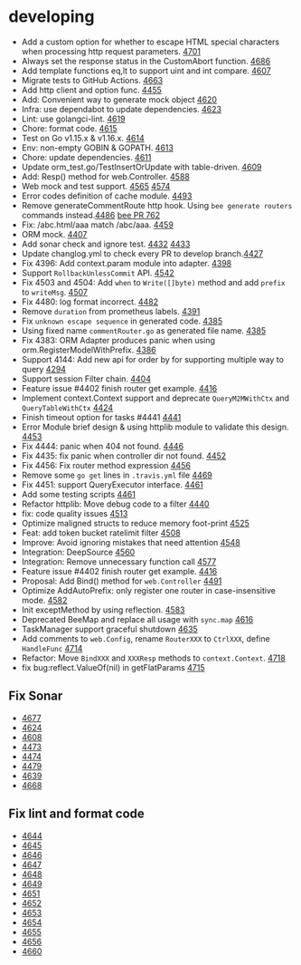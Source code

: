 # developing

- Add a custom option for whether to escape HTML special characters when processing http request parameters. [4701](https://github.com/beego/beego/pull/4701)
- Always set the response status in the CustomAbort function. [4686](https://github.com/beego/beego/pull/4686)
- Add template functions eq,lt to support uint and int compare. [4607](https://github.com/beego/beego/pull/4607)
- Migrate tests to GitHub Actions. [4663](https://github.com/beego/beego/issues/4663)
- Add http client and option func. [4455](https://github.com/beego/beego/issues/4455)
- Add: Convenient way to generate mock object [4620](https://github.com/beego/beego/issues/4620)
- Infra: use dependabot to update dependencies. [4623](https://github.com/beego/beego/pull/4623)
- Lint: use golangci-lint. [4619](https://github.com/beego/beego/pull/4619)
- Chore: format code. [4615](https://github.com/beego/beego/pull/4615)
- Test on Go v1.15.x & v1.16.x. [4614](https://github.com/beego/beego/pull/4614)
- Env: non-empty GOBIN & GOPATH. [4613](https://github.com/beego/beego/pull/4613)
- Chore: update dependencies. [4611](https://github.com/beego/beego/pull/4611)
- Update orm_test.go/TestInsertOrUpdate with table-driven. [4609](https://github.com/beego/beego/pull/4609)
- Add: Resp() method for web.Controller. [4588](https://github.com/beego/beego/pull/4588)
- Web mock and test support. [4565](https://github.com/beego/beego/pull/4565) [4574](https://github.com/beego/beego/pull/4574)
- Error codes definition of cache module. [4493](https://github.com/beego/beego/pull/4493)
- Remove generateCommentRoute http hook. Using `bee generate routers` commands instead.[4486](https://github.com/beego/beego/pull/4486) [bee PR 762](https://github.com/beego/bee/pull/762)
- Fix: /abc.html/aaa match /abc/aaa. [4459](https://github.com/beego/beego/pull/4459)
- ORM mock. [4407](https://github.com/beego/beego/pull/4407)
- Add sonar check and ignore test. [4432](https://github.com/beego/beego/pull/4432) [4433](https://github.com/beego/beego/pull/4433)
- Update changlog.yml to check every PR to develop branch.[4427](https://github.com/beego/beego/pull/4427)
- Fix 4396: Add context.param module into adapter. [4398](https://github.com/beego/beego/pull/4398)
- Support `RollbackUnlessCommit` API. [4542](https://github.com/beego/beego/pull/4542)
- Fix 4503 and 4504: Add `when` to `Write([]byte)` method and add `prefix` to `writeMsg`. [4507](https://github.com/beego/beego/pull/4507)
- Fix 4480: log format incorrect. [4482](https://github.com/beego/beego/pull/4482)
- Remove `duration` from prometheus labels. [4391](https://github.com/beego/beego/pull/4391)
- Fix `unknown escape sequence` in generated code. [4385](https://github.com/beego/beego/pull/4385)
- Using fixed name `commentRouter.go` as generated file name. [4385](https://github.com/beego/beego/pull/4385)
- Fix 4383: ORM Adapter produces panic when using orm.RegisterModelWithPrefix. [4386](https://github.com/beego/beego/pull/4386)
- Support 4144: Add new api for order by for supporting multiple way to query [4294](https://github.com/beego/beego/pull/4294)
- Support session Filter chain. [4404](https://github.com/beego/beego/pull/4404)
- Feature issue #4402 finish router get example. [4416](https://github.com/beego/beego/pull/4416)
- Implement context.Context support and deprecate `QueryM2MWithCtx` and `QueryTableWithCtx` [4424](https://github.com/beego/beego/pull/4424)
- Finish timeout option for tasks #4441 [4441](https://github.com/beego/beego/pull/4441)
- Error Module brief design & using httplib module to validate this design. [4453](https://github.com/beego/beego/pull/4453)
- Fix 4444: panic when 404 not found. [4446](https://github.com/beego/beego/pull/4446)
- Fix 4435: fix panic when controller dir not found. [4452](https://github.com/beego/beego/pull/4452)
- Fix 4456: Fix router method expression [4456](https://github.com/beego/beego/pull/4456)
- Remove some `go get` lines in `.travis.yml` file [4469](https://github.com/beego/beego/pull/4469)
- Fix 4451: support QueryExecutor interface. [4461](https://github.com/beego/beego/pull/4461)
- Add some testing scripts [4461](https://github.com/beego/beego/pull/4461)
- Refactor httplib: Move debug code to a filter [4440](https://github.com/beego/beego/issues/4440)
- fix: code quality issues [4513](https://github.com/beego/beego/pull/4513)
- Optimize maligned structs to reduce memory foot-print [4525](https://github.com/beego/beego/pull/4525)
- Feat: add token bucket ratelimit filter [4508](https://github.com/beego/beego/pull/4508)
- Improve: Avoid ignoring mistakes that need attention [4548](https://github.com/beego/beego/pull/4548)
- Integration: DeepSource [4560](https://github.com/beego/beego/pull/4560)
- Integration: Remove unnecessary function call [4577](https://github.com/beego/beego/pull/4577)
- Feature issue #4402 finish router get example. [4416](https://github.com/beego/beego/pull/4416)
- Proposal: Add Bind() method for `web.Controller` [4491](https://github.com/beego/beego/issues/4579)
- Optimize AddAutoPrefix: only register one router in case-insensitive mode. [4582](https://github.com/beego/beego/pull/4582)
- Init exceptMethod by using reflection. [4583](https://github.com/beego/beego/pull/4583)
- Deprecated BeeMap and replace all usage with `sync.map` [4616](https://github.com/beego/beego/pull/4616)
- TaskManager support graceful shutdown [4635](https://github.com/beego/beego/pull/4635)
- Add comments to `web.Config`, rename `RouterXXX` to `CtrlXXX`, define `HandleFunc` [4714](https://github.com/beego/beego/pull/4714)
- Refactor: Move `BindXXX` and `XXXResp` methods to `context.Context`. [4718](https://github.com/beego/beego/pull/4718)
- fix bug:reflect.ValueOf(nil) in getFlatParams [4715](https://github.com/beego/beego/pull/4715)

## Fix Sonar

- [4677](https://github.com/beego/beego/pull/4677)
- [4624](https://github.com/beego/beego/pull/4624)
- [4608](https://github.com/beego/beego/pull/4608)
- [4473](https://github.com/beego/beego/pull/4473)
- [4474](https://github.com/beego/beego/pull/4474)
- [4479](https://github.com/beego/beego/pull/4479)
- [4639](https://github.com/beego/beego/pull/4639)
- [4668](https://github.com/beego/beego/pull/4668)

## Fix lint and format code

- [4644](https://github.com/beego/beego/pull/4644)
- [4645](https://github.com/beego/beego/pull/4645)
- [4646](https://github.com/beego/beego/pull/4646)
- [4647](https://github.com/beego/beego/pull/4647)
- [4648](https://github.com/beego/beego/pull/4648)
- [4649](https://github.com/beego/beego/pull/4649)
- [4651](https://github.com/beego/beego/pull/4651)
- [4652](https://github.com/beego/beego/pull/4652)
- [4653](https://github.com/beego/beego/pull/4653)
- [4654](https://github.com/beego/beego/pull/4654)
- [4655](https://github.com/beego/beego/pull/4655)
- [4656](https://github.com/beego/beego/pull/4656)
- [4660](https://github.com/beego/beego/pull/4660)
